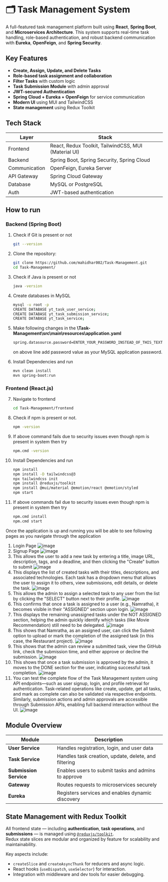 # 🗂️ Task Management System

A full-featured task management platform built using **React**, **Spring Boot**, and **Microservices Architecture**. This system supports real-time task handling, role-based authentication, and robust backend communication with **Eureka**, **OpenFeign**, and **Spring Security**.

## Key Features

-  **Create, Assign, Update, and Delete Tasks**
-  **Role-based task assignment and collaboration**
-  **Filter Tasks** with custom logic
-  **Task Submission Module** with admin approval
-  **JWT-secured Authentication**
-  **Spring Cloud + Eureka + OpenFeign** for service communication
-  **Modern UI** using MUI and TailwindCSS
-  **State management** using Redux Toolkit

##  Tech Stack

| Layer       | Stack |
|-------------|-------|
| Frontend    | React, Redux Toolkit, TailwindCSS, MUI (Material UI) |
| Backend     | Spring Boot, Spring Security, Spring Cloud |
| Communication | OpenFeign, Eureka Server |
| API Gateway | Spring Cloud Gateway |
| Database    | MySQL or PostgreSQL |
| Auth        | JWT-based authentication |

## How to run
    
### Backend (Spring Boot)
1. Check if Git is present or not
    ```bash
    git --version
    ```

2. Clone the repository:
    ```bash
   git clone https://github.com/mahidhar002/Task-Management.git
   cd Task-Management/
   ```

3. Check if Java is present or not
    ```bash
    java -version
    ```

4. Create databases in MySQL
    ```bash
    mysql -u root -p
    CREATE DATABASE yt_task_user_service;
    CREATE DATABASE yt_task_submission_service;
    CREATE DATABASE yt_task_service;
    ```

5. Make following changes in the **\Task-Management\src\main\resources\application.yaml** 
    ```bash
    spring.datasource.password=ENTER_YOUR_PASSWORD_INSTEAD_OF_THIS_TEXT
    ```
    on above line add password value as your MySQL application password.

6. Install Dependencies and run
    ```bash
    mvn clean install
    mvn spring-boot:run
    ```
### Frontend (React.js)
7. Navigate to frontend
    ```bash
    cd Task-Management/frontend
    ```

8. Check if npm is present or not.
    ```bash
    npm -version
    ```

9. If above command fails due to security issues even though npm is present in system then try
    ```bash
    npm.cmd -version
    ```

10. Install Dependencies and run
    ```bash
    npm install
    npm install -D tailwindcss@3
    npx tailwindcss init
    npm install @reduxjs/toolkit
    npm install @mui/material @emotion/react @emotion/styled
    npm start
    ```

11. If above commands fail due to security issues even though npm is present in system then try
    ```bash
    npm.cmd install
    npm.cmd start
    ```
Once the application is up and running you will be able to see following pages as you navigate through the application
1. Login Page
![image](https://github.com/user-attachments/assets/c0ac156a-db50-48e4-b047-f821a3416b53)
2. Signup Page
![image](https://github.com/user-attachments/assets/068a5b1b-bfb3-41a6-84c9-77dc38bf6630)
3. This allows the user to add a new task by entering a title, image URL, description, tags, and a deadline, and then clicking the "Create" button to submit
![image](https://github.com/user-attachments/assets/a75ebe65-87fb-4ab5-8e1f-2024429822ca)
4. This displays the list of created tasks with their titles, descriptions, and associated technologies. Each task has a dropdown menu that allows the user to assign it to others, view submissions, edit details, or delete the task.
![image](https://github.com/user-attachments/assets/10fb796e-06bf-445e-a1b7-1a8c126f7345)
5. This allows the admin to assign a selected task to any user from the list by clicking the "SELECT" button next to their profile.
![image](https://github.com/user-attachments/assets/1a6fcab1-da86-4e32-ba55-54b4fb2f7df6)
6. This confirms that once a task is assigned to a user (e.g., Namratha), it becomes visible in their "ASSIGNED" section upon login.
![image](https://github.com/user-attachments/assets/838b62e1-95c5-43db-849f-ca01743900ce)
7. This displays the remaining unassigned tasks under the NOT ASSIGNED section, helping the admin quickly identify which tasks (like Movie Recommendation) still need to be delegated.
![image](https://github.com/user-attachments/assets/32c495df-4fe4-4364-b251-3e1f3d82c335)
8. This shows that Namratha, as an assigned user, can click the Submit option to upload or mark the completion of the assigned task (in this case, the Restaurant project).
![image](https://github.com/user-attachments/assets/a9f23ea0-6d68-4683-b074-51009aa432db)
9. This shows that the admin can review a submitted task, view the GitHub link, check the submission time, and either approve or decline the submission.
![image](https://github.com/user-attachments/assets/9e0e2ec6-9cf7-44cd-bf33-5ea51fc242b0)
10. This shows that once a task submission is approved by the admin, it moves to the DONE section for the user, indicating successful task completion.
![image](https://github.com/user-attachments/assets/36778d83-fc10-4590-93da-6265347cbae6)
11. You can test the complete flow of the Task Management system using API endpoints—such as user signup, login, and profile retrieval for authentication. Task-related operations like create, update, get all tasks, and mark as complete can also be validated via respective endpoints. Similarly, submission actions and admin approvals are accessible through Submission APIs, enabling full backend interaction without the UI.
![image](https://github.com/user-attachments/assets/838c89c8-1065-4b47-8227-0adb5ab81f63)


##  Module Overview

| Module              | Description                                                      |
|---------------------|------------------------------------------------------------------|
| **User Service**     | Handles registration, login, and user data                       |
| **Task Service**     | Handles task creation, update, delete, and filtering             |
| **Submission Service** | Enables users to submit tasks and admins to approve              |
| **Gateway**          | Routes requests to microservices securely                        |
| **Eureka**           | Registers services and enables dynamic discovery                 |


##  State Management with Redux Toolkit

All frontend state — including **authentication**, **task operations**, and **submissions** — is managed using [`@reduxjs/toolkit`](https://redux-toolkit.js.org/).  
Redux state slices are modular and organized by feature for scalability and maintainability.

Key aspects include:
- `createSlice` and `createAsyncThunk` for reducers and async logic.
- React hooks (`useDispatch`, `useSelector`) for interaction.
- Integration with middleware and dev tools for easier debugging.
